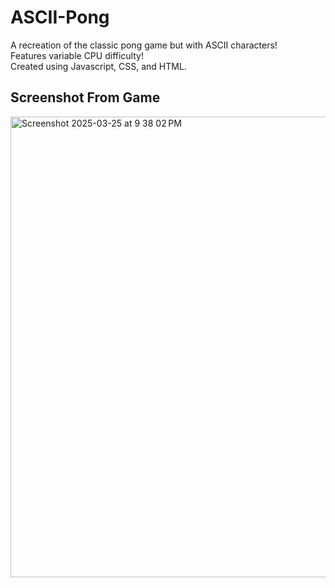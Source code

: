 # ASCII-Pong
A recreation of the classic pong game but with ASCII characters! <br>
Features variable CPU difficulty! <br>
Created using Javascript, CSS, and HTML. <br>

## Screenshot From Game
<img width="737" alt="Screenshot 2025-03-25 at 9 38 02 PM" src="https://github.com/user-attachments/assets/8599120b-912f-4e9d-8e03-b37ea20365d3" />
